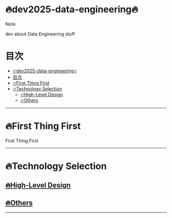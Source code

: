 # :fire:dev2025-data-engineering:fire:
> [!NOTE]  
> dev about Data Engineering stuff
> 

# 目次
- [:fire:dev2025-data-engineering:fire:](#firedev2025-data-engineeringfire)
- [目次](#目次)
- [:fire:First Thing First](#firefirst-thing-first)
- [:fire:Technology Selection](#firetechnology-selection)
  - [:fire:High-Level Design](#firehigh-level-design)
  - [:fire:Others](#fireothers)

---------------------------------------
# :fire:First Thing First
First Thing First

---------------------------------------
# :fire:Technology Selection

## [:fire:High-Level Design](#High-Level-Design)

## [:fire:Others](#others)

---------------------------------------